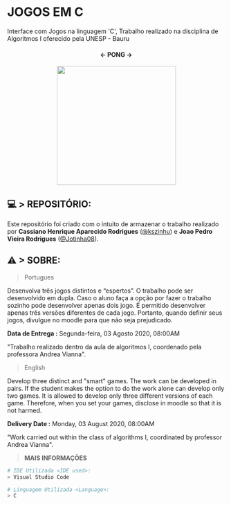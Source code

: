 # JOGOS EM C
Interface com Jogos na linguagem 'C', Trabalho realizado na disciplina de Algoritmos I oferecido pela UNESP - Bauru
<h4 align="center"> 
	  <- PONG -> 
</h4>
	<p align="center"><img src="https://i.imgur.com/p3gwuB1.png" width="275px"/></p>
<!-- h4 align="center"> 
	  > JOGO DA COBRINHA < 
</h4>
	<p align="center"><img src="https://i.imgur.com/p3gwuB1.png" width="275px"/></p>
h4 align="center"> 
	  > LABIRINTO < 
<!-- </h4>
	<p align="center"><img src="https://i.imgur.com/p3gwuB1.png" width="275px"/></p>-->

## 💻 > REPOSITÓRIO:

Este repositório foi criado com o intuito de armazenar o trabalho realizado por **Cassiano Henrique Aparecido Rodrigues** ([@kszinhu](https://github.com/kszinhu)) e **Joao Pedro Vieira Rodrigues** ([@Jotinha08](https://github.com/Jotinha08)).

## ⚠ > SOBRE:
> Portugues

Desenvolva três jogos distintos e “espertos”. O trabalho pode ser desenvolvido em dupla. Caso o aluno faça a opção por fazer o trabalho sozinho pode desenvolver apenas dois jogo. 
É permitido desenvolver apenas três versões diferentes de cada jogo. Portanto, quando definir seus jogos, divulgue no moodle para que não seja prejudicado. 

**Data de Entrega :** Segunda-feira, 03 Agosto 2020, 08:00AM

"Trabalho realizado dentro da aula de algoritmos I, coordenado pela professora Andrea Vianna".

> English

Develop three distinct and "smart" games. The work can be developed in pairs. If the student makes the option to do the work alone can develop only two games. 
It is allowed to develop only three different versions of each game. Therefore, when you set your games, disclose in moodle so that it is not harmed. 

**Delivery Date :** Monday, 03 August 2020, 08:00AM

"Work carried out within the class of algorithms I, coordinated by professor Andrea Vianna".


> **MAIS INFORMAÇÕES**
```bash
# IDE Utilizada <IDE used>:
> Visual Studio Code

# Linguagem Utilizada <Language>:
> C 
```

